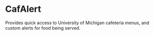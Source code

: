 # CafAlert
Provides quick access to University of Michigan cafeteria menus, and custom alerts for food being served.
